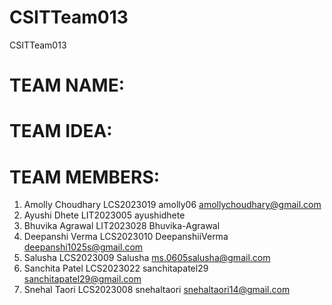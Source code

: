 # CSITTeam013
CSITTeam013

# TEAM NAME: 

# TEAM IDEA:

# TEAM MEMBERS:
1. Amolly Choudhary LCS2023019 amolly06 amollychoudhary@gmail.com
2. Ayushi Dhete LIT2023005 ayushidhete
3. Bhuvika Agrawal LIT2023028 Bhuvika-Agrawal
4. Deepanshi Verma LCS2023010 DeepanshiiVerma deepanshi1025s@gmail.com
5. Salusha LCS2023009 Salusha ms.0605salusha@gmail.com
6. Sanchita Patel LCS2023022 sanchitapatel29 sanchitapatel29@gmail.com
7. Snehal Taori LCS2023008 snehaltaori snehaltaori14@gmail.com
